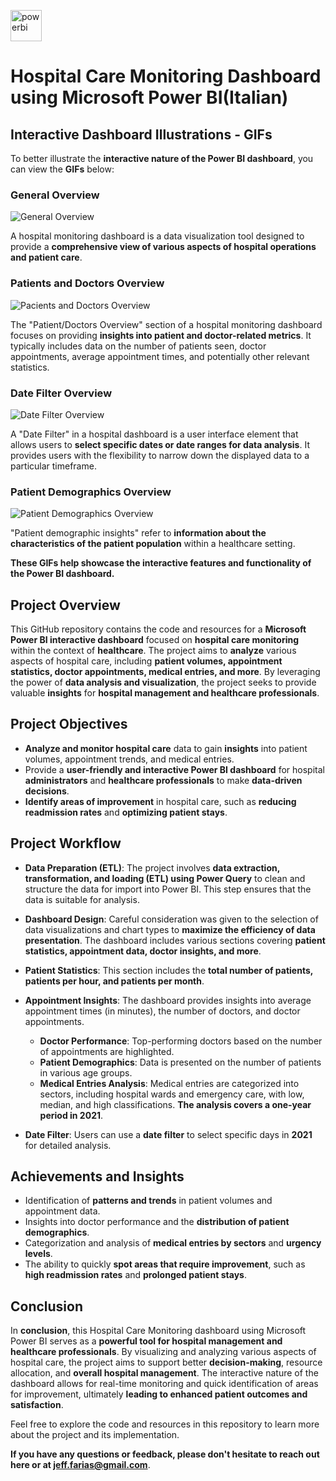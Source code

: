 <a href="https://powerbi.microsoft.com/en-us/" target="_blank" rel="noreferrer"> <img src="https://github.com/microsoft/PowerBI-Icons/blob/main/PNG/Power-BI.png" alt="powerbi" width="50" height="50"/> </a>
# Hospital Care Monitoring Dashboard using Microsoft Power BI(Italian)

## Interactive Dashboard Illustrations - GIFs

To better illustrate the **interactive nature of the Power BI dashboard**, you can view the **GIFs** below:

### General Overview
![General Overview](https://github.com/Kanvas33/Power-BI-Hospital-Care-Monitoring-Italian-/blob/main/General%20Overview.gif)

A hospital monitoring dashboard is a data visualization tool designed to provide a **comprehensive view of various aspects of hospital operations and patient care**.

### Patients and Doctors Overview
![Pacients and Doctors Overview](https://github.com/Kanvas33/Power-BI-Hospital-Care-Monitoring-Italian-/blob/main/Pacient%20and%20Doctor%20Overview.gif)

The "Patient/Doctors Overview" section of a hospital monitoring dashboard focuses on providing **insights into patient and doctor-related metrics**. It typically includes data on the number of patients seen, doctor appointments, average appointment times, and potentially other relevant statistics.

### Date Filter Overview
![Date Filter Overview](https://github.com/Kanvas33/Power-BI-Hospital-Care-Monitoring-Italian-/blob/main/Date%20Filter.gif)

A "Date Filter" in a hospital dashboard is a user interface element that allows users to **select specific dates or date ranges for data analysis**. It provides users with the flexibility to narrow down the displayed data to a particular timeframe. 

### Patient Demographics Overview
![Patient Demographics Overview](https://github.com/Kanvas33/Power-BI-Hospital-Care-Monitoring-Italian-/blob/main/Patients%20Demographics.gif)

"Patient demographic insights" refer to **information about the characteristics of the patient population** within a healthcare setting.

**These GIFs help showcase the interactive features and functionality of the Power BI dashboard.**

## Project Overview

This GitHub repository contains the code and resources for a **Microsoft Power BI interactive dashboard** focused on **hospital care monitoring** within the context of **healthcare**. The project aims to **analyze** various aspects of hospital care, including **patient volumes, appointment statistics, doctor appointments, medical entries, and more**. By leveraging the power of **data analysis and visualization**, the project seeks to provide valuable **insights** for **hospital management and healthcare professionals**.

## Project Objectives

- **Analyze and monitor hospital care** data to gain **insights** into patient volumes, appointment trends, and medical entries.
- Provide a **user-friendly and interactive Power BI dashboard** for hospital **administrators** and **healthcare professionals** to make **data-driven decisions**.
- **Identify areas of improvement** in hospital care, such as **reducing readmission rates** and **optimizing patient stays**.

## Project Workflow

- **Data Preparation (ETL)**: The project involves **data extraction, transformation, and loading (ETL) using Power Query** to clean and structure the data for import into Power BI. This step ensures that the data is suitable for analysis.

- **Dashboard Design**: Careful consideration was given to the selection of data visualizations and chart types to **maximize the efficiency of data presentation**. The dashboard includes various sections covering **patient statistics, appointment data, doctor insights, and more**.

- **Patient Statistics**: This section includes the **total number of patients, patients per hour, and patients per month**.

- **Appointment Insights**: The dashboard provides insights into average appointment times (in minutes), the number of doctors, and doctor appointments.
   - **Doctor Performance**: Top-performing doctors based on the number of appointments are highlighted.
   - **Patient Demographics**: Data is presented on the number of patients in various age groups.
   - **Medical Entries Analysis**: Medical entries are categorized into sectors, including hospital wards and emergency care, with low, median, and high classifications. **The analysis covers a one-year period in 2021**.

- **Date Filter**: Users can use a **date filter** to select specific days in **2021** for detailed analysis.

## Achievements and Insights

- Identification of **patterns and trends** in patient volumes and appointment data.
- Insights into doctor performance and the **distribution of patient demographics**.
- Categorization and analysis of **medical entries by sectors** and **urgency levels**.
- The ability to quickly **spot areas that require improvement**, such as **high readmission rates** and **prolonged patient stays**.

## Conclusion

In **conclusion**, this Hospital Care Monitoring dashboard using Microsoft Power BI serves as a **powerful tool for hospital management and healthcare professionals**. By visualizing and analyzing various aspects of hospital care, the project aims to support better **decision-making**, resource allocation, and **overall hospital management**. The interactive nature of the dashboard allows for real-time monitoring and quick identification of areas for improvement, ultimately **leading to enhanced patient outcomes and satisfaction**.

Feel free to explore the code and resources in this repository to learn more about the project and its implementation. 

**If you have any questions or feedback, please don't hesitate to reach out here or at jeff.farias@gmail.com**.
